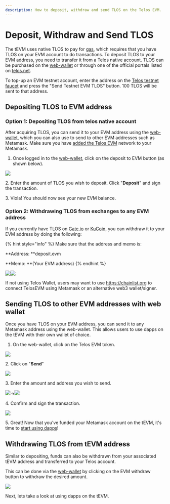 ```yaml
---
description: How to deposit, withdraw and send TLOS on the Telos EVM.
---
```


# Deposit, Withdraw and Send TLOS

The tEVM uses native TLOS to pay for [gas](../about-ethereum-virtual-machine/gas-fees.md), which requires that you have TLOS on your EVM account to do transactions. To deposit TLOS to your EVM address, you need to transfer it from a Telos native account. TLOS can be purchased on the [web-wallet](https://wallet-dev.telos.net) or through one of the official portals listed on [telos.net](https://telos.net).

To top-up an EVM testnet account, enter the address on the [Telos testnet faucet](https://app.telos.net/testnet/developers) and press the "Send Testnet EVM TLOS" button. 100 TLOS will be sent to that address.

## Depositing TLOS to EVM address

### Option 1: Depositing TLOS from telos native account

After acquiring TLOS, you can send it to your EVM address using the [web-wallet](https://wallet-dev.telos.net), which you can also use to send to other EVM addresses such as Metamask. Make sure you have [added the Telos EVM](creating-an-evm-address-in-telos-wallet.md#connecting-metamask) network to your Metamask.

1. Once logged in to the [web-wallet](https://wallet-dev.telos.net), click on the deposit to EVM button (as shown below).

![](../../.gitbook/assets/EVM\_deposit.png)

2\. Enter the amount of TLOS you wish to deposit. Click "**Deposit**" and sign the transaction.&#x20;

3\. Viola! You should now see your new EVM balance.&#x20;

### Option 2: Withdrawing TLOS from exchanges to any EVM address

If you currently have TLOS on [Gate.io](https://www.gate.io) or [KuCoin](https://www.kucoin.com), you can withdraw it to your EVM address by doing the following:

{% hint style="info" %}
Make sure that the address and memo is:

**Address: **deposit.evm

**Memo: **(Your EVM address)
{% endhint %}

![](../../.gitbook/assets/EVM\_ku.jpg)![](../../.gitbook/assets/EVM\_gate.jpg)

If not using Telos Wallet, users may want to use https://chainlist.org to connect TelosEVM using Metamask or an alternative web3 wallet/signer.

## Sending TLOS to other EVM addresses with web wallet

Once you have TLOS on your EVM address, you can send it to any Metamask address using the web-wallet. This allows users to use dapps on the tEVM with their own wallet of choice.

1. On the web-wallet, click on the Telos EVM token.

![](../../.gitbook/assets/EVM\_evmtoken.png)

2\. Click on "**Send**"

![](../../.gitbook/assets/EVM\_sendevm.png)

3\. Enter the amount and address you wish to send.

![](../../.gitbook/assets/EVM\_sendamount.png)->![](../../.gitbook/assets/EVM\_sendaddr.png)

4\. Confirm and sign the transaction.

![](../../.gitbook/assets/EVM\_sendconfirm.png)

5\. Great! Now that you've funded your Metamask account on the tEVM, it's time to [start using dapps](using-dapps-on-the-tevm.md)!

## Withdrawing TLOS from tEVM address

Similar to depositing, funds can also be withdrawn from your associated tEVM address and transferred to your Telos account.

This can be done via the [web-wallet](https://wallet-dev.telos.net) by clicking on the EVM withdraw button to withdraw the desired amount.

![](../../.gitbook/assets/EVM\_withdraw.png)

Next, lets take a look at using dapps on the tEVM.
